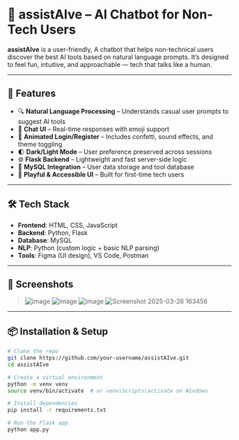 # 🧠 assistAIve – AI Chatbot for Non-Tech Users

**assistAIve** is a user-friendly, A chatbot that helps non-technical users discover the best AI tools based on natural language prompts. It’s designed to feel fun, intuitive, and approachable — tech that talks like a human.

---

## 🚀 Features

- 🔍 **Natural Language Processing** – Understands casual user prompts to suggest AI tools
- 💬 **Chat UI** – Real-time responses with emoji support
- 🌈 **Animated Login/Register** – Includes confetti, sound effects, and theme toggling
- 🌓 **Dark/Light Mode** – User preference preserved across sessions
- ⚙️ **Flask Backend** – Lightweight and fast server-side logic
- 📂 **MySQL Integration** – User data storage and tool database
- 🎨 **Playful & Accessible UI** – Built for first-time tech users

---

## 🛠️ Tech Stack

- **Frontend**: HTML, CSS, JavaScript
- **Backend**: Python, Flask
- **Database**: MySQL
- **NLP**: Python (custom logic + basic NLP parsing)
- **Tools**: Figma (UI design), VS Code, Postman

---

## 📸 Screenshots

> ![image](https://github.com/user-attachments/assets/b3643ad6-ccc3-46a4-a516-0996a8870258)
> ![image](https://github.com/user-attachments/assets/66971b0f-3037-4493-9fd9-2c61fd774471)
> ![image](https://github.com/user-attachments/assets/409bec3f-d216-42bc-b076-613ad870f9f9)
> ![Screenshot 2025-03-26 163456](https://github.com/user-attachments/assets/4c6b9d7c-636c-409d-ab7c-afebe73eb45e)





---

## 📦 Installation & Setup

```bash
# Clone the repo
git clone https://github.com/your-username/assistAIve.git
cd assistAIve

# Create a virtual environment
python -m venv venv
source venv/bin/activate  # or venv\Scripts\activate on Windows

# Install dependencies
pip install -r requirements.txt

# Run the Flask app
python app.py
